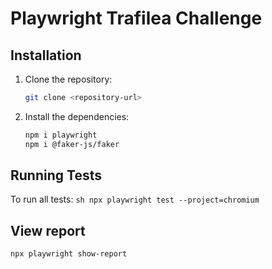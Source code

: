 # Playwright Trafilea Challenge

## Installation

1. Clone the repository:
    ```sh
    git clone <repository-url>
    ```

2. Install the dependencies:
    ```sh
    npm i playwright
    npm i @faker-js/faker
    ```

## Running Tests
 To run all tests:
    ```sh
    npx playwright test --project=chromium
    ```

## View report
```Show Report
npx playwright show-report 
